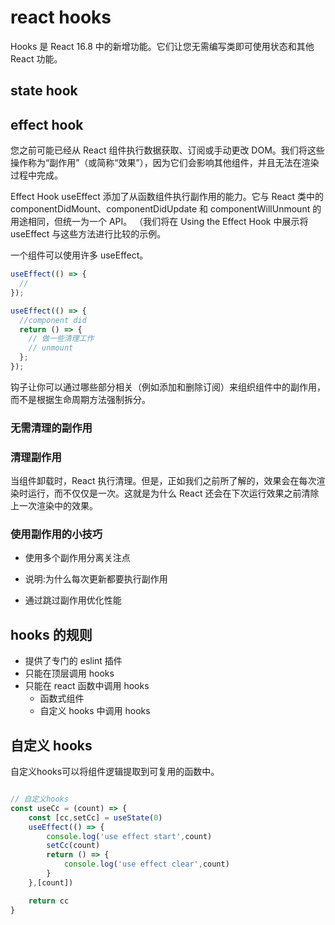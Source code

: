 # react hooks

Hooks 是 React 16.8 中的新增功能。它们让您无需编写类即可使用状态和其他 React 功能。

## state hook

## effect hook

您之前可能已经从 React 组件执行数据获取、订阅或手动更改 DOM。我们将这些操作称为“副作用”（或简称“效果”），因为它们会影响其他组件，并且无法在渲染过程中完成。

Effect Hook useEffect 添加了从函数组件执行副作用的能力。它与 React 类中的 componentDidMount、componentDidUpdate 和 componentWillUnmount 的用途相同，但统一为一个 API。 （我们将在 Using the Effect Hook 中展示将 useEffect 与这些方法进行比较的示例。

一个组件可以使用许多 useEffect。

```js
useEffect(() => {
  //
});
```

```js
useEffect(() => {
  //component did
  return () => {
    // 做一些清理工作
    // unmount
  };
});
```

钩子让你可以通过哪些部分相关（例如添加和删除订阅）来组织组件中的副作用，而不是根据生命周期方法强制拆分。

### 无需清理的副作用

### 清理副作用

当组件卸载时，React 执行清理。但是，正如我们之前所了解的，效果会在每次渲染时运行，而不仅仅是一次。这就是为什么 React 还会在下次运行效果之前清除上一次渲染中的效果。

### 使用副作用的小技巧

- 使用多个副作用分离关注点

- 说明:为什么每次更新都要执行副作用

- 通过跳过副作用优化性能

## hooks 的规则

- 提供了专门的 eslint 插件
- 只能在顶层调用 hooks
- 只能在 react 函数中调用 hooks
  - 函数式组件
  - 自定义 hooks 中调用 hooks

## 自定义 hooks

自定义hooks可以将组件逻辑提取到可复用的函数中。

```js

// 自定义hooks
const useCc = (count) => {
    const [cc,setCc] = useState(0)
    useEffect(() => {
        console.log('use effect start',count)
        setCc(count)
        return () => {
            console.log('use effect clear',count)
        }
    },[count])

    return cc
}

```

